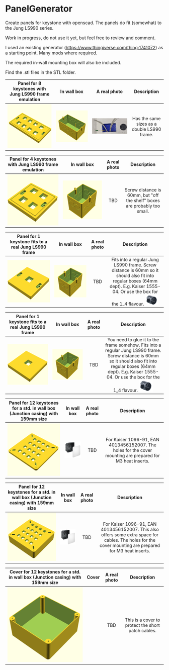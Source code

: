 # PanelGenerator
Create panels for keystone with openscad. The panels do fit (somewhat) to the Jung LS990 series.

Work in progress, do not use it yet, but feel free to review and comment.

I used an existing generator (https://www.thingiverse.com/thing:1741072) as a starting point. Many mods where required.

The required in-wall mounting box will also be included.

Find the .stl files in the STL folder.

| Panel for 8 keystones with Jung LS990 frame emulation | In wall box | A real photo | Description |
| :----: | :----: | :----: | :----: |
|![Panel for 8 keystones with Jung frame emulation](PNG/Jung_LS990_2_8.png) | ![In wall box for 8 keystones](PNG/Jung_LS990_2_8_Box.png) | ![in wall 8_2](assets/inwall_8_2.jpg) | Has the same sizes as a double LS990 frame. |

| Panel for 4 keystones with Jung LS990 frame emulation | In wall box | A real photo | Description |
| :----: | :----: | :----: | :----: |
|![Panel for 4 keystones with Jung frame emulation](PNG/Jung_LS990_1_4.png) | ![In wall box for 4 keystones](PNG/Jung_LS990_1_4_Box.png) | TBD | Screw distance is 60mm, but "off the shelf" boxes are probably too small.|

| Panel for 1 keystone fits to a real Jung LS990 frame | In wall box | A real photo | Description |
| :----: | :----: | :----: | :----: |
|![Panel for 1 keystone for Jung LS990 frame](PNG/Jung_LS990_1_1_ForFrame.png) | ![In wall box for 1 keystone](PNG/Jung_LS990_1_4_Box.png) | TBD | Fits into a regular Jung LS990 frame. Screw distance is 60mm so it should also fit into regular boxes (64mm dept). E.g. Kaiser 1555-04. Or use the box for the 1_4 flavour. <img src="assets/kaiser-1555-04.png" alt="kaiser-1555-0" width="25%"> |

| Panel for 1 keystone fits to a real Jung LS990 frame | In wall box | A real photo | Description |
| :----: | :----: | :----: | :----: |
|![Panel for 1 keystone for Jung LS990 frame, no screws](PNG/Jung_LS990_1_1_ForFrameNoScrews.png) | ![In wall box for 1 keystone without mounting screws](PNG/Jung_LS990_1_4_Box.png) | TBD | You need to glue it to the frame somehow. Fits into a regular Jung LS990 frame. Screw distance is 60mm so it should also fit into regular boxes (64mm dept). E.g. Kaiser 1555-04. Or use the box for the 1_4 flavour. <img src="assets/kaiser-1555-04.png" alt="kaiser-1555-0" width="25%"> |

| Panel for 12 keystones for a std. in wall box (Junction casing) with 159mm size | In wall box | A real photo | Description |
| :----: | :----: | :----: | :----: |
|![Panel for 12 keystones for a std. in wall box with 159mm sizes](PNG/InWall_159_159.png) | ![Kaiser 1096-91](assets/kaiser-1096-91.png) | TBD | For Kaiser 1096-91, EAN 4013456152007. The holes for the cover mounting are prepared for M3 heat inserts.  |

| Panel for 12 keystones for a std. in wall box (Junction casing) with 159mm size | In wall box | A real photo | Description |
| :----: | :----: | :----: | :----: |
|![Panel for 12 keystones for a std. in wall box with 159mm sizes](PNG/InWall_159_159_extra_40.png) | ![Kaiser 1096-91](assets/kaiser-1096-91.png) | TBD | For Kaiser 1096-91, EAN 4013456152007. This also offers some extra space for cables.  The holes for the cover mounting are prepared for M3 heat inserts. |

| Cover for 12 keystones for a std. in wall box (Junction casing) with 159mm size | Cover | A real photo | Description |
| :----: | :----: | :----: | :----: |
|![Panel for 12 keystones for a std. in wall box with 159mm sizes](PNG/InWall_159_159_Cover.png) | | TBD | This is a cover to protect the short patch cables. |

